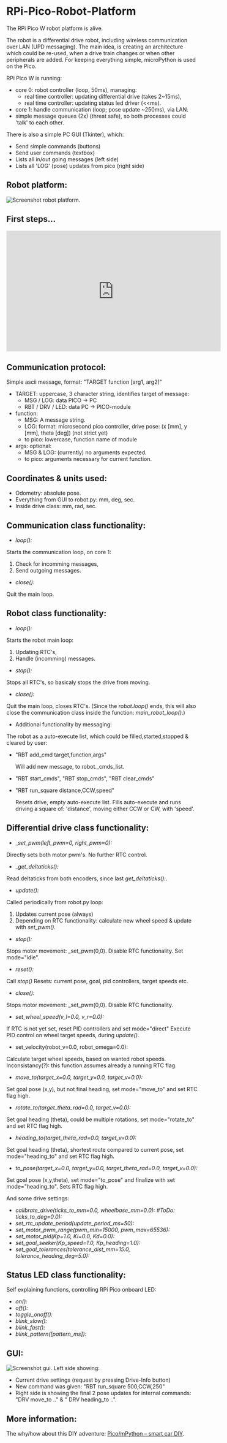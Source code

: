 # RPi-Pico-Robot-Platform

The RPi Pico W robot platform is alive.

The robot is a differential drive robot, including wireless communication over LAN (UPD messaging).
The main idea, is creating an architecture which could be re-used, when a drive train changes or when other peripherals are added.
For keeping everything simple, microPython is used on the Pico.

RPi Pico W is running:
* core 0: robot controller (loop, 50ms), managing:
  - real time controller: updating differential drive (takes 2~15ms),
  - real time controller: updating status led driver (<<ms).
* core 1: handle communication (loop; pose update ~250ms), via LAN.
* simple message queues (2x) (threat safe), so both processes could 'talk' to each other.

There is also a simple PC GUI (Tkinter), which:
* Send simple commands (buttons)
* Send user commands (textbox)
* Lists all in/out going messages (left side)
* Lists all 'LOG' (pose) updates from pico (right side)

## Robot platform:
![Screenshot robot platform.](/pics/RPi_Pico-W_Software_Architecture2.png)

## First steps...
<iframe width="560" height="315" src="https://www.youtube.com/embed/dP9MaJGwAcU?si=Hce4M5bGbaMOqMDp" title="YouTube video player" frameborder="0" allow="accelerometer; autoplay; clipboard-write; encrypted-media; gyroscope; picture-in-picture; web-share" referrerpolicy="strict-origin-when-cross-origin" allowfullscreen></iframe>

## Communication protocol:
Simple ascii message, format: "TARGET function [arg1, arg2]"
* TARGET: uppercase, 3 character string, identifies target of message:
  - MSG / LOG: data PICO → PC
  - RBT / DRV / LED: data PC → PICO-module
* function:
  - MSG: A message string.
  - LOG: format: microsecond pico controller, drive pose: (x [mm], y [mm], theta [deg]) (not strict yet)
  - to pico: lowercase, function name of module
* args: optional:
  - MSG & LOG: (currently) no arguments expected.
  - to pico: arguments necessary for current function.

## Coordinates & units used:
* Odometry: absolute pose.
* Everything from GUI to robot.py: mm, deg, sec.
* Inside drive class: mm, rad, sec.

## Communication class functionality:
* _loop():_

Starts the communication loop, on core 1:
1. Check for incomming messages,
2. Send outgoing messages.

* _close():_

Quit the main loop.

## Robot class functionality:
* _loop():_

Starts the robot main loop:
1. Updating RTC's,
2. Handle (incomming) messages.

* _stop():_

Stops all RTC's, so basicaly stops the drive from moving.

* _close():_

Quit the main loop, closes RTC's.
(Since the _robot.loop()_ ends, this will also close the communication class inside the function: _main_robot_loop()_.)

* Additional functionality by messaging:

The robot as a auto-execute list, which could be filled,started,stopped & cleared by user:
- "RBT add_cmd target,function,args"

  Will add new message, to robot._cmds_list.
- "RBT start_cmds", "RBT stop_cmds", "RBT clear_cmds"
- "RBT run_square distance,CCW,speed"

  Resets drive, empty auto-execute list. Fills auto-execute and runs driving a square of: 'distance', moving either CCW or CW, with 'speed'.

## Differential drive class functionality:
* __set_pwm(left_pwm=0, right_pwm=0):_

Directly sets both motor pwm's. No further RTC control.

* __get_deltaticks():_

Read deltaticks from both encoders, since last _get_deltaticks():_.

* _update():_

Called periodically from robot.py loop:
1. Updates current pose (always)
2. Depending on RTC functionality: calculate new wheel speed & update with _set_pwm()_.

* _stop():_

Stops motor movement: _set_pwm(0,0).
Disable RTC functionality.
Set mode="idle".

* _reset():_

Call _stop()_
Resets: current pose, goal, pid controllers, target speeds etc.

* _close():_

Stops motor movement: _set_pwm(0,0).
Disable RTC functionality.

* _set_wheel_speed(v_l=0.0, v_r=0.0):_

If RTC is not yet set, reset PID controllers and set mode="direct"
Execute PID control on wheel target speeds, during _update()_.

* set_velocity(robot_v=0.0, robot_omega=0.0):

Calculate target wheel speeds, based on wanted robot speeds.
Inconsistancy(?): this function assumes already a running RTC flag.

* _move_to(target_x=0.0, target_y=0.0, target_v=0.0):_

Set goal pose (x,y), but not final heading, set mode="move_to" and set RTC flag high.

* _rotate_to(target_theta_rad=0.0, target_v=0.0):_

Set goal heading (theta), could be multiple rotations, set mode="rotate_to" and set RTC flag high.
  
* _heading_to(target_theta_rad=0.0, target_v=0.0):_

Set goal heading (theta), shortest route compared to current pose, set mode="heading_to" and set RTC flag high.

* _to_pose(target_x=0.0, target_y=0.0, target_theta_rad=0.0, target_v=0.0):_

Set goal pose (x,y,theta), set mode="to_pose" and finalize with set mode="heading_to". Sets RTC flag high.

And some drive settings:
* _calibrate_drive(ticks_to_mm=0.0, wheelbase_mm=0.0): #ToDo: ticks_to_deg=0.0):_
* _set_rtc_update_period(update_period_ms=50):_
* _set_motor_pwm_range(pwm_min=15000, pwm_max=65536):_
* _set_motor_pid(Kp=1.0, Ki=0.0, Kd=0.0):_
* _set_goal_seeker(Kp_speed=1.0, Kp_heading=1.0):_
* _set_goal_tolerances(tolerance_dist_mm=15.0, tolerance_heading_deg=5.0):_

## Status LED class functionality:
Self explaining functions, controlling RPi Pico onboard LED:
* _on():_
* _off():_
* _toggle_onoff():_
* _blink_slow():_
* _blink_fast():_
* _blink_pattern([pattern_ms]):_

## GUI:
![Screenshot gui.](/pics/RPi_Pico-W_Software_GUI_run_square.png)
Left side showing:
* Current drive settings (request by pressing Drive-Info button)
* New command was given: "RBT run_square 500,CCW,250"
* Right side is showing the final 2 pose updates for internal commands: "DRV move_to .." & " DRV heading_to ..".

## More information:
The why/how about this DIY adventure: [Pico/mPython – smart car DIY](https://retrobuildingtoys.nl/2024/rpi-pico-smart-car/).
